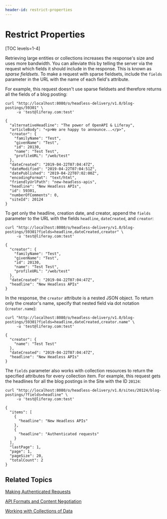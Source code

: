 ```yaml
---
header-id: restrict-properties
---
```


# Restrict Properties

[TOC levels=1-4]

Retrieving large entities or collections increases the response's size and uses 
more bandwidth. You can alleviate this by telling the server via the request 
which fields it should include in the response. This is known as 
*sparse fieldsets*. To make a request with sparse fieldsets, include the 
`fields` parameter in the URL with the name of each field's attribute. 

For example, this request doesn't use sparse fieldsets and therefore returns all 
the fields of a blog posting: 

    curl "http://localhost:8080/o/headless-delivery/v1.0/blog-postings/59301" \
         -u 'test@liferay.com:test'

    {
      "alternativeHeadline": "The power of OpenAPI & Liferay",
      "articleBody": "<p>We are happy to announce...</p>",
      "creator": {
        "familyName": "Test",
        "givenName": "Test",
        "id": 20130,
        "name": "Test Test",
        "profileURL": "/web/test"
      },
      "dateCreated": "2019-04-22T07:04:47Z",
      "dateModified": "2019-04-22T07:04:51Z",
      "datePublished": "2019-04-22T07:02:00Z",
      "encodingFormat": "text/html",
      "friendlyUrlPath": "new-headless-apis",
      "headline": "New Headless APIs",
      "id": 59301,
      "numberOfComments": 0,
      "siteId": 20124
    }

To get only the headline, creation date, and creator, append the `fields` 
parameter to the URL with the fields `headline`, `dateCreated`, and `creator`: 

    curl "http://localhost:8080/o/headless-delivery/v1.0/blog-postings/59301?fields=headline,dateCreated,creator" \
         -u 'test@liferay.com:test'

    {
      "creator": {
        "familyName": "Test",
        "givenName": "Test",
        "id": 20130,
        "name": "Test Test",
        "profileURL": "/web/test"
      },
      "dateCreated": "2019-04-22T07:04:47Z",
      "headline": "New Headless APIs"
    }

In the response, the `creator` attribute is a nested JSON object. To return only 
the creator's name, specify that nested field via dot notation (`creator.name`): 

    curl "http://localhost:8080/o/headless-delivery/v1.0/blog-postings/59301?fields=headline,dateCreated,creator.name" \
         -u 'test@liferay.com:test'

    {
      "creator": {
        "name": "Test Test"
      },
      "dateCreated": "2019-04-22T07:04:47Z",
      "headline": "New Headless APIs"
    }

The `fields` parameter also works with collection resources to return the 
specified attributes for every collection item. For example, this request gets 
the headlines for all the blog postings in the Site with the ID `20124`: 

    curl "http://localhost:8080/o/headless-delivery/v1.0/sites/20124/blog-postings/?fields=headline" \
         -u 'test@liferay.com:test'

    {
      "items": [
        {
          "headline": "New Headless APIs"
        },
        {
          "headline": "Authenticated requests"
        }
      ],
      "lastPage": 1,
      "page": 1,
      "pageSize": 20,
      "totalCount": 2
    }

## Related Topics

[Making Authenticated Requests](/develop/tutorials/-/knowledge_base/7-2/filter-sort-and-search)

[API Formats and Content Negotiation](/develop/tutorials/-/knowledge_base/7-2/api-formats-and-content-negotiation)

[Working with Collections of Data](/develop/tutorials/-/knowledge_base/7-2/working-with-collections-of-data)
